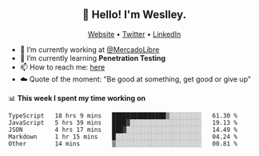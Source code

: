<h2 align="center">👋 Hello! I'm Weslley.</h2>
<p align="center">
  <a href="http://weslleyneri.com.br">Website</a> •
  <a href="https://twitter.com/Weslley_Neri">Twitter</a> •
  <a href="https://www.linkedin.com/in/weslley-neri-3658908b">LinkedIn</a>
</p>


- 🔭 I’m currently working at [@MercadoLibre](https://github.com/mercadolibre)
- 🌱 I’m currently learning **Penetration Testing**
- 📫 How to reach me: [here](mailto:weslley39@gmail.com)
- ☁️ Quote of the moment: "Be good at something, get good or give up"

📊 **This week I spent my time working on**
<!--START_SECTION:waka-->
```text
TypeScript   18 hrs 9 mins   ███████████████▒░░░░░░░░░   61.30 % 
JavaScript   5 hrs 39 mins   ████▓░░░░░░░░░░░░░░░░░░░░   19.13 % 
JSON         4 hrs 17 mins   ███▓░░░░░░░░░░░░░░░░░░░░░   14.49 % 
Markdown     1 hr 15 mins    █░░░░░░░░░░░░░░░░░░░░░░░░   04.24 % 
Other        14 mins         ▒░░░░░░░░░░░░░░░░░░░░░░░░   00.81 % 
```
<!--END_SECTION:waka-->

<!-- Inspired by https://github.com/gruselhaus/gruselhaus -->